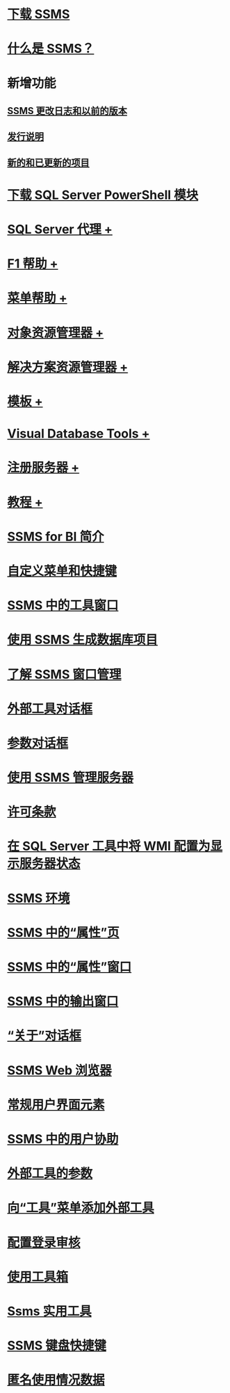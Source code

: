 # [下载 SSMS](download-sql-server-management-studio-ssms.md)
# [什么是 SSMS？](sql-server-management-studio-ssms.md)

# 新增功能
## [SSMS 更改日志和以前的版本](sql-server-management-studio-changelog-ssms.md)
## [发行说明](download-sql-server-management-studio-ssms.md#release-notes)
## [新的和已更新的项目](new-updated-ssms.md)

# [下载 SQL Server PowerShell 模块](download-sql-server-ps-module.md)

# [SQL Server 代理 +](../ssms/agent/sql-server-agent.md)
# [F1 帮助 +](../ssms/f1-help/f1-help-for-server-connections-sql-server-management-studio.md)
# [菜单帮助 +](../ssms/menu-help/sql-server-management-studio-menu-help.md)
# [对象资源管理器 +](../ssms/object/object-explorer.md)
# [解决方案资源管理器 +](../ssms/solution/solution-explorer.md)
# [模板 +](../ssms/template/template-explorer.md)
# [Visual Database Tools +](../ssms/visual-db-tools/visual-database-tools.md)
# [注册服务器 +](../ssms/register-servers/register-servers.md)
# [教程 +](../ssms/tutorials/tutorial-sql-server-management-studio.md)

# [SSMS for BI 简介](introduction-to-sql-server-management-studio-for-business-intelligence.md)
# [自定义菜单和快捷键](customize-menus-and-shortcut-keys.md)
# [SSMS 中的工具窗口](tool-windows-in-sql-server-management-studio.md)
# [使用 SSMS 生成数据库项目](build-database-projects-by-using-sql-server-management-studio.md)
# [了解 SSMS 窗口管理](understand-sql-server-management-studio-windows-management.md)
# [外部工具对话框](external-tools-dialog-box.md)

# [参数对话框](arguments-dialog-box.md)
# [使用 SSMS 管理服务器](administer-servers-with-sql-server-management-studio.md)
# [许可条款](sql-server-management-studio-license-terms.md)
# [在 SQL Server 工具中将 WMI 配置为显示服务器状态](configure-wmi-to-show-server-status-in-sql-server-tools.md)
# [SSMS 环境](the-sql-server-management-studio-environment.md)
# [SSMS 中的“属性”页](property-pages-in-sql-server-management-studio.md)
# [SSMS 中的“属性”窗口](properties-window-management-studio.md)
# [SSMS 中的输出窗口](output-window.md)

# [“关于”对话框](about-dialog-box.md)
# [SSMS Web 浏览器](sql-server-management-studio-web-browser.md)
# [常规用户界面元素](general-user-interface-elements.md)

# [SSMS 中的用户协助](user-assistance-in-sql-server-management-studio.md)
# [外部工具的参数](use-of-sql-server-features-and-capabilities-wwi-oltp.md)
# [向“工具”菜单添加外部工具](add-an-external-tool-to-the-tools-menu-sql-server-management-studio.md)
# [配置登录审核](configure-login-auditing-sql-server-management-studio.md)
# [使用工具箱](use-the-toolbox.md)

# [Ssms 实用工具](ssms-utility.md)  
# [SSMS 键盘快捷键](sql-server-management-studio-keyboard-shortcuts.md)  
# [匿名使用情况数据](sql-server-management-studio-telemetry-ssms.md)
